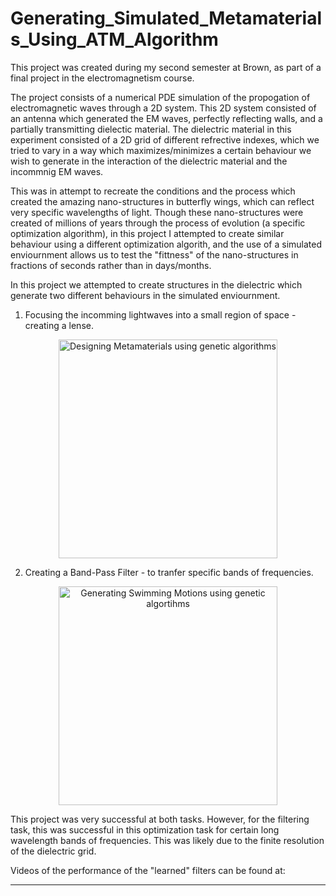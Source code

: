 
# Generating_Simulated_Metamaterials_Using_ATM_Algorithm











This project was created during my second semester at Brown, as part of a final project in the electromagnetism course.

The project consists of a numerical PDE simulation of the propogation of electromagnetic waves through a 2D system.
This 2D system consisted of an antenna which generated the EM waves, perfectly reflecting walls,
and a partially transmitting dielectic material. The dielectric material in this experiment consisted of a 2D grid
of different refrective indexes, which we tried to vary in a way which maximizes/minimizes a certain behaviour 
we wish to generate in the interaction of the dielectric material and the incommnig EM waves.

This was in attempt to recreate the conditions and the process which created the amazing nano-structures
in butterfly wings, which can reflect very specific wavelengths of light. 
Though these nano-structures were created of millions of years through the process of evolution
 (a specific optimization algorithm), in this project I attempted to create similar behaviour 
using a different optimization algorith, and the use of a simulated enviournment allows us to test the "fittness"
of the nano-structures in fractions of seconds rather than in days/months.

In this project we attempted to create structures in the dielectric which generate two different 
behaviours in the simulated enviournment.
1. Focusing the incomming lightwaves into a small region of space - creating a lense.
<p align="center">
  <img src=https://github.com/BjBodner/Portfolio/blob/master/Machine_Learning_and_Optimization_Projects/Images/Focusing_Picture.JPG width="350" title="Designing Metamaterials using genetic algorithms">
</p>

2. Creating a Band-Pass Filter - to tranfer specific bands of frequencies.
<p align="center">
    <img src=https://github.com/BjBodner/Portfolio/blob/master/Machine_Learning_and_Optimization_Projects/Images/Filtering_Picture.JPG width="350" title="Generating Swimming Motions using genetic algortihms">
</p>



This project was very successful at both tasks. However, for the filtering task, this was successful in this
optimization task for certain long wavelength bands of frequencies. This was likely due to the finite resolution
of the dielectric grid.

Videos of the performance of the "learned" filters can be found at:

_____


